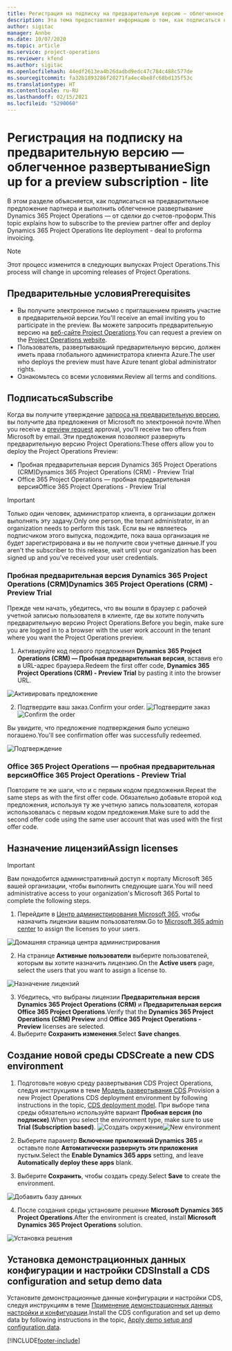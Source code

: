 ```yaml
---
title: Регистрация на подписку на предварительную версию — облегченное развертывание
description: Эта тема предоставляет информацию о том, как подписаться на развертывание и развернуть развертывание Project Operations Lite — от сделки до счетов-проформ.
author: sigitac
manager: Annbe
ms.date: 10/07/2020
ms.topic: article
ms.service: project-operations
ms.reviewer: kfend
ms.author: sigitac
ms.openlocfilehash: 44edf2613ea4b26dadbd9edc47c784c488c577de
ms.sourcegitcommit: fa32b1893286f20271fa4ec4be8fc68bd135f53c
ms.translationtype: HT
ms.contentlocale: ru-RU
ms.lasthandoff: 02/15/2021
ms.locfileid: "5290060"
---
```

# <a name="sign-up-for-a-preview-subscription---lite"></a><span data-ttu-id="afe9a-103">Регистрация на подписку на предварительную версию — облегченное развертывание</span><span class="sxs-lookup"><span data-stu-id="afe9a-103">Sign up for a preview subscription - lite</span></span> 

<span data-ttu-id="afe9a-104">В этом разделе объясняется, как подписаться на предварительное предложение партнера и выполнить облегченное развертывание Dynamics 365 Project Operations — от сделки до счетов-проформ.</span><span class="sxs-lookup"><span data-stu-id="afe9a-104">This topic explains how to subscribe to the preview partner offer and deploy Dynamics 365 Project Operations lite deployment - deal to proforma invoicing.</span></span>

> [!NOTE]
> <span data-ttu-id="afe9a-105">Этот процесс изменится в следующих выпусках Project Operations.</span><span class="sxs-lookup"><span data-stu-id="afe9a-105">This process will change in upcoming releases of Project Operations.</span></span>

## <a name="prerequisites"></a><span data-ttu-id="afe9a-106">Предварительные условия</span><span class="sxs-lookup"><span data-stu-id="afe9a-106">Prerequisites</span></span>

- <span data-ttu-id="afe9a-107">Вы получите электронное письмо с приглашением принять участие в предварительной версии.</span><span class="sxs-lookup"><span data-stu-id="afe9a-107">You'll receive an email inviting you to participate in the preview.</span></span> <span data-ttu-id="afe9a-108">Вы можете запросить предварительную версию на [веб-сайте Project Operations](https://dynamics.microsoft.com/en-us/project-operations/overview/).</span><span class="sxs-lookup"><span data-stu-id="afe9a-108">You can request a preview on the [Project Operations website](https://dynamics.microsoft.com/en-us/project-operations/overview/).</span></span>
- <span data-ttu-id="afe9a-109">Пользователь, развертывающий предварительную версию, должен иметь права глобального администратора клиента Azure.</span><span class="sxs-lookup"><span data-stu-id="afe9a-109">The user who deploys the preview must have Azure tenant global administrator rights.</span></span>
- <span data-ttu-id="afe9a-110">Ознакомьтесь со всеми условиями.</span><span class="sxs-lookup"><span data-stu-id="afe9a-110">Review all terms and conditions.</span></span>

## <a name="subscribe"></a><span data-ttu-id="afe9a-111">Подписаться</span><span class="sxs-lookup"><span data-stu-id="afe9a-111">Subscribe</span></span>

<span data-ttu-id="afe9a-112">Когда вы получите утверждение [запроса на предварительную версию](https://forms.office.com/FormsPro/Pages/ResponsePage.aspx?id=v4j5cvGGr0GRqy180BHbR56j8lZs0FdAvwT75_WNFyxUMkRDV1NYQU5TNjE2VjhKOVBUNVg2R0s1NC4u), вы получите два предложения от Microsoft по электронной почте.</span><span class="sxs-lookup"><span data-stu-id="afe9a-112">When you receive a [preview request](https://forms.office.com/FormsPro/Pages/ResponsePage.aspx?id=v4j5cvGGr0GRqy180BHbR56j8lZs0FdAvwT75_WNFyxUMkRDV1NYQU5TNjE2VjhKOVBUNVg2R0s1NC4u) approval, you'll receive two offers from Microsoft by email.</span></span> <span data-ttu-id="afe9a-113">Эти предложения позволяют развернуть предварительную версию Project Operations:</span><span class="sxs-lookup"><span data-stu-id="afe9a-113">These offers allow you to deploy the Project Operations Preview:</span></span>

- <span data-ttu-id="afe9a-114">Пробная предварительная версия Dynamics 365 Project Operations (CRM)</span><span class="sxs-lookup"><span data-stu-id="afe9a-114">Dynamics 365 Project Operations (CRM) - Preview Trial</span></span>
- <span data-ttu-id="afe9a-115">Office 365 Project Operations — пробная предварительная версия</span><span class="sxs-lookup"><span data-stu-id="afe9a-115">Office 365 Project Operations - Preview Trial</span></span>

> [!IMPORTANT]
> <span data-ttu-id="afe9a-116">Только один человек, администратор клиента, в организации должен выполнять эту задачу.</span><span class="sxs-lookup"><span data-stu-id="afe9a-116">Only one person, the tenant administrator, in an organization needs to perform this task.</span></span> <span data-ttu-id="afe9a-117">Если вы не являетесь подписчиком этого выпуска, подождите, пока ваша организация не будет зарегистрирована и вы не получите свои учетные данные.</span><span class="sxs-lookup"><span data-stu-id="afe9a-117">If you aren't the subscriber to this release, wait until your organization has been signed up and you've received your user credentials.</span></span>

### <a name="dynamics-365-project-operations-crm---preview-trial"></a><span data-ttu-id="afe9a-118">Пробная предварительная версия Dynamics 365 Project Operations (CRM)</span><span class="sxs-lookup"><span data-stu-id="afe9a-118">Dynamics 365 Project Operations (CRM) - Preview Trial</span></span> 

<span data-ttu-id="afe9a-119">Прежде чем начать, убедитесь, что вы вошли в браузер с рабочей учетной записью пользователя в клиенте, где вы хотите получить предварительную версию Project Operations.</span><span class="sxs-lookup"><span data-stu-id="afe9a-119">Before you begin, make sure you are logged in to a browser with the user work account in the tenant where you want the Project Operations preview.</span></span>

1. <span data-ttu-id="afe9a-120">Активируйте код первого предложения **Dynamics 365 Project Operations (CRM) — Пробная предварительная версия**, вставив его в URL-адрес браузера.</span><span class="sxs-lookup"><span data-stu-id="afe9a-120">Redeem the first offer code, **Dynamics 365 Project Operations (CRM) - Preview Trial** by pasting it into the browser URL.</span></span>

![Активировать предложение](./media/16RedeemFirstOfferNew.png)

2. <span data-ttu-id="afe9a-122">Подтвердите ваш заказ.</span><span class="sxs-lookup"><span data-stu-id="afe9a-122">Confirm your order.</span></span>
<span data-ttu-id="afe9a-123">![Подтвердите заказ](./media/17ConfirmOrderNew.png)</span><span class="sxs-lookup"><span data-stu-id="afe9a-123">![Confirm the order](./media/17ConfirmOrderNew.png)</span></span>

<span data-ttu-id="afe9a-124">Вы увидите, что предложение подтверждения было успешно погашено.</span><span class="sxs-lookup"><span data-stu-id="afe9a-124">You'll see confirmation offer was successfully redeemed.</span></span>

![Подтверждение](./media/18OrderConfirmationNew.png)

### <a name="office-365-project-operations---preview-trial"></a><span data-ttu-id="afe9a-126">Office 365 Project Operations — пробная предварительная версия</span><span class="sxs-lookup"><span data-stu-id="afe9a-126">Office 365 Project Operations - Preview Trial</span></span>

<span data-ttu-id="afe9a-127">Повторите те же шаги, что и с первым кодом предложения.</span><span class="sxs-lookup"><span data-stu-id="afe9a-127">Repeat the same steps as with the first offer code.</span></span> <span data-ttu-id="afe9a-128">Обязательно добавьте второй код предложения, используя ту же учетную запись пользователя, которая использовалась с первым кодом предложения.</span><span class="sxs-lookup"><span data-stu-id="afe9a-128">Make sure to add the second offer code using the same user account that was used with the first offer code.</span></span>

## <a name="assign-licenses"></a><span data-ttu-id="afe9a-129">Назначение лицензий</span><span class="sxs-lookup"><span data-stu-id="afe9a-129">Assign licenses</span></span>

> [!IMPORTANT]
> <span data-ttu-id="afe9a-130">Вам понадобится административный доступ к порталу Microsoft 365 вашей организации, чтобы выполнить следующие шаги.</span><span class="sxs-lookup"><span data-stu-id="afe9a-130">You will need administrative access to your organization's Microsoft 365 Portal to complete the following steps.</span></span>


1. <span data-ttu-id="afe9a-131">Перейдите в [Центр администрирования Microsoft 365](https://portal.office.com/), чтобы назначить лицензии вашим пользователям.</span><span class="sxs-lookup"><span data-stu-id="afe9a-131">Go to [Microsoft 365 admin center](https://portal.office.com/) to assign the licenses to your users.</span></span>

![Домашняя страница центра администрирования](./media/14AdminPortal.png)

2. <span data-ttu-id="afe9a-133">На странице **Активные пользователи** выберите пользователей, которым вы хотите назначить лицензию.</span><span class="sxs-lookup"><span data-stu-id="afe9a-133">On the **Active users** page, select the users that you want to assign a license to.</span></span>

![Назначение лицензий](./media/15AssignLicenses.png)

3. <span data-ttu-id="afe9a-135">Убедитесь, что выбраны лицензии **Предварительная версия Dynamics 365 Project Operations (CRM)** и **Предварительная версия Office 365 Project Operations**.</span><span class="sxs-lookup"><span data-stu-id="afe9a-135">Verify that the **Dynamics 365 Project Operations (CRM) Preview** and **Office 365 Project Operations - Preview** licenses are selected.</span></span> 
4. <span data-ttu-id="afe9a-136">Выберите **Сохранить изменения**.</span><span class="sxs-lookup"><span data-stu-id="afe9a-136">Select **Save changes**.</span></span>

## <a name="create-a-new-cds-environment"></a><span data-ttu-id="afe9a-137">Создание новой среды CDS</span><span class="sxs-lookup"><span data-stu-id="afe9a-137">Create a new CDS environment</span></span>

1. <span data-ttu-id="afe9a-138">Подготовьте новую среду развертывания CDS Project Operations, следуя инструкциям в теме [Модель развертывания CDS](lite-deployment.md).</span><span class="sxs-lookup"><span data-stu-id="afe9a-138">Provision a new Project Operations CDS deployment environment by following instructions in the topic, [CDS deployment model](lite-deployment.md).</span></span> <span data-ttu-id="afe9a-139">При выборе типа среды обязательно используйте вариант **Пробная версия (по подписке)**.</span><span class="sxs-lookup"><span data-stu-id="afe9a-139">When you select the environment type, make sure to use **Trial (Subscription based)**.</span></span>
<span data-ttu-id="afe9a-140">![Создать окружение](./media/19CreateEnvironment.png)</span><span class="sxs-lookup"><span data-stu-id="afe9a-140">![New environment](./media/19CreateEnvironment.png)</span></span>

2. <span data-ttu-id="afe9a-141">Выберите параметр **Включение приложений Dynamics 365** и оставьте поле **Автоматически развернуть эти приложения** пустым.</span><span class="sxs-lookup"><span data-stu-id="afe9a-141">Select the **Enable Dynamics 365 apps** setting, and leave **Automatically deploy these apps** blank.</span></span>  
3. <span data-ttu-id="afe9a-142">Выберите **Сохранить**, чтобы создать среду.</span><span class="sxs-lookup"><span data-stu-id="afe9a-142">Select **Save** to create the environment.</span></span>

![Добавить базу данных](./media/20CreateEnvironment1.png)

4. <span data-ttu-id="afe9a-144">После создания среды установите решение **Microsoft Dynamics 365 Project Operations**.</span><span class="sxs-lookup"><span data-stu-id="afe9a-144">After the environment is created, install **Microsoft Dynamics 365 Project Operations** solution.</span></span> 

![Установка решения](./media/21InstallSolution.png)

## <a name="install-a-cds-configuration-and-setup-demo-data"></a><span data-ttu-id="afe9a-146">Установка демонстрационных данных конфигурации и настройки CDS</span><span class="sxs-lookup"><span data-stu-id="afe9a-146">Install a CDS configuration and setup demo data</span></span>

<span data-ttu-id="afe9a-147">Установите демонстрационные данные конфигурации и настройки CDS, следуя инструкциям в теме [Применение демонстрационных данных настройки и конфигурации](lite-apply-demo-setup-config-data.md).</span><span class="sxs-lookup"><span data-stu-id="afe9a-147">Install the CDS configuration and set up demo data by following instructions in the topic, [Apply demo setup and configuration data](lite-apply-demo-setup-config-data.md).</span></span>


[!INCLUDE[footer-include](../includes/footer-banner.md)]